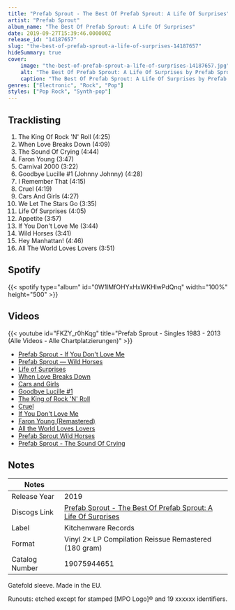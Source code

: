 ```yaml
---
title: "Prefab Sprout - The Best Of Prefab Sprout: A Life Of Surprises"
artist: "Prefab Sprout"
album_name: "The Best Of Prefab Sprout: A Life Of Surprises"
date: 2019-09-27T15:39:46.000000Z
release_id: "14187657"
slug: "the-best-of-prefab-sprout-a-life-of-surprises-14187657"
hideSummary: true
cover:
    image: "the-best-of-prefab-sprout-a-life-of-surprises-14187657.jpg"
    alt: "The Best Of Prefab Sprout: A Life Of Surprises by Prefab Sprout"
    caption: "The Best Of Prefab Sprout: A Life Of Surprises by Prefab Sprout"
genres: ["Electronic", "Rock", "Pop"]
styles: ["Pop Rock", "Synth-pop"]
---
```


## Tracklisting
1. The King Of Rock 'N' Roll (4:25)
2. When Love Breaks Down (4:09)
3. The Sound Of Crying (4:44)
4. Faron Young (3:47)
5. Carnival 2000 (3:22)
6. Goodbye Lucille #1 (Johnny Johnny) (4:28)
7. I Remember That (4:15)
8. Cruel (4:19)
9. Cars And Girls (4:27)
10. We Let The Stars Go (3:35)
11. Life Of Surprises (4:05)
12. Appetite (3:57)
13. If You Don't Love Me (3:44)
14. Wild Horses (3:41)
15. Hey Manhattan! (4:46)
16. All The World Loves Lovers (3:51)


## Spotify
{{< spotify type="album" id="0W1lMfOHYxHxWKHlwPdQnq" width="100%" height="500" >}}



## Videos
{{< youtube id="FKZY_r0hKqg" title="Prefab Sprout - Singles 1983 - 2013 (Alle Videos - Alle Chartplatzierungen)" >}}
- [Prefab Sprout - If You Don't Love Me](https://www.youtube.com/watch?v=9FRQDOVSekE)
- [Prefab Sprout — Wild Horses](https://www.youtube.com/watch?v=v3H3lKt5_BM)
- [Life of Surprises](https://www.youtube.com/watch?v=NZ8NME3372M)
- [When Love Breaks Down](https://www.youtube.com/watch?v=IjzAogwxQxM)
- [Cars and Girls](https://www.youtube.com/watch?v=mKNL_VRus2o)
- [Goodbye Lucille #1](https://www.youtube.com/watch?v=wPQYgn7ASIc)
- [The King of Rock 'N' Roll](https://www.youtube.com/watch?v=IHDHB6qqp9o)
- [Cruel](https://www.youtube.com/watch?v=DKHZfytXIAw)
- [If You Don't Love Me](https://www.youtube.com/watch?v=0Xscw0V7ZLU)
- [Faron Young (Remastered)](https://www.youtube.com/watch?v=SPWF1ncqhzI)
- [All the World Loves Lovers](https://www.youtube.com/watch?v=5xHPENAHZJU)
- [Prefab Sprout Wild Horses](https://www.youtube.com/watch?v=Zv_jxrAMThI)
- [Prefab Sprout - The Sound Of Crying](https://www.youtube.com/watch?v=6we_GK0ZWa8)

## Notes
| Notes          |             |
| ---------------| ----------- |
| Release Year   | 2019 |
| Discogs Link   | [Prefab Sprout - The Best Of Prefab Sprout: A Life Of Surprises](https://www.discogs.com/release/14187657-Prefab-Sprout-The-Best-Of-Prefab-Sprout-A-Life-Of-Surprises) |
| Label          | Kitchenware Records |
| Format         | Vinyl 2× LP Compilation Reissue Remastered (180 gram) |
| Catalog Number | 19075944651 |

Gatefold sleeve. Made in the EU.

Runouts: etched except for stamped [MPO Logo]® and 19 xxxxxx identifiers.
